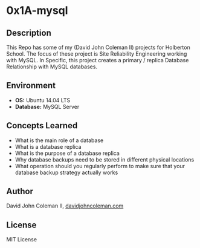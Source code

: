 # 0x1A-mysql

## Description

This Repo has some of my (David John Coleman II) projects for Holberton School.
The focus of these project is Site Reliability Engineering working with MySQL.
In Specific, this project creates a primary / replica Database Relationship
with MySQL databases.


## Environment

* __OS:__ Ubuntu 14.04 LTS
* __Database:__ MySQL Server

## Concepts Learned

* What is the main role of a database
* What is a database replica
* What is the purpose of a database replica
* Why database backups need to be stored in different physical locations
* What operation should you regularly perform to make sure that your database backup strategy actually works

## Author

David John Coleman II, [davidjohncoleman.com](http://www.davidjohncoleman.com/)

## License

MIT License
